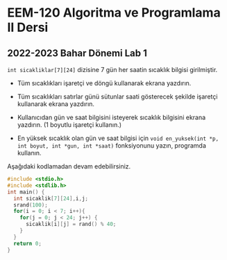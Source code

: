 # EEM-120 Algoritma ve Programlama II Dersi

## 2022-2023 Bahar Dönemi Lab 1



`int sicakliklar[7][24]` dizisine 7 gün her saatin sıcaklık bilgisi girilmiştir.

- Tüm sıcaklıkları işaretçi ve döngü kullanarak ekrana yazdırın.

- Tüm sıcaklıkları satırlar günü sütunlar saati gösterecek şekilde işaretçi kullanarak ekrana yazdırın.

- Kullanıcıdan gün ve saat bilgisini isteyerek sıcaklık bilgisini ekrana yazdırın. (1 boyutlu işaretçi kullanın.)

- En yüksek sıcaklık olan gün ve saat bilgisi için 
`void en_yuksek(int *p, int boyut, int *gun, int *saat)`
fonksiyonunu yazın, programda kullanın.

Aşağıdaki kodlamadan devam edebilirsiniz.

```C
#include <stdio.h>
#include <stdlib.h>
int main() {
  int sicaklik[7][24],i,j;
  srand(100);  
  for(i = 0; i < 7; i++){
    for(j = 0; j < 24; j++) {
      sicaklik[i][j] = rand() % 40;
    }
  }
  return 0;
}
```